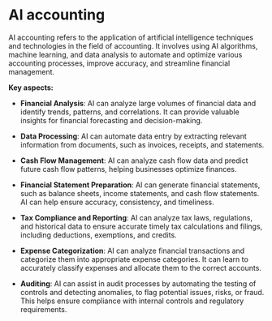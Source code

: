 # AI accounting

AI accounting refers to the application of artificial intelligence techniques and technologies in the field of accounting. It involves using AI algorithms, machine learning, and data analysis to automate and optimize various accounting processes, improve accuracy, and streamline financial management.

**Key aspects:**

* **Financial Analysis**: AI can analyze large volumes of financial data and identify trends, patterns, and correlations. It can provide valuable insights for financial forecasting and decision-making.

* **Data Processing**: AI can automate data entry by extracting relevant information from documents, such as invoices, receipts, and statements.

* **Cash Flow Management**: AI can analyze cash flow data and predict future cash flow patterns, helping businesses optimize finances.

* **Financial Statement Preparation**: AI can generate financial statements, such as balance sheets, income statements, and cash flow statements. AI can help ensure accuracy, consistency, and timeliness.

* **Tax Compliance and Reporting**: AI can analyze tax laws, regulations, and historical data to ensure accurate timely tax calculations and filings, including deductions, exemptions, and credits.

* **Expense Categorization**: AI can analyze financial transactions and categorize them into appropriate expense categories. It can learn to accurately classify expenses and allocate them to the correct accounts.

* **Auditing**: AI can assist in audit processes by automating the testing of controls and detecting anomalies, to flag potential issues, risks, or fraud. This helps ensure compliance with internal controls and regulatory requirements.
